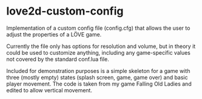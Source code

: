 # love2d-custom-config
Implementation of a custom config file (config.cfg) that allows the user to adjust the properties of a LÖVE game.

Currently the file only has options for resolution and volume, but in theory it could be used to customize anything,
including any game-specific values not covered by the standard conf.lua file.

Included for demonstration purposes is a simple skeleton for a game with three (mostly empty) states (splash screen,
game, game over) and basic player movement. The code is taken from my game Falling Old Ladies and edited to allow
vertical movement.
